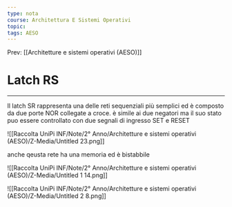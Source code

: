 ```yaml
---
type: nota
course: Architettura E Sistemi Operativi
topic: 
tags: AESO
---
```


Prev: [[Architetture e sistemi operativi (AESO)]]

# Latch RS
---

Il latch SR rappresenta una delle reti sequenziali più semplici ed è composto
da due porte NOR collegate a croce. è simile ai due negatori ma il suo stato puo essere controllato con due segnali di ingresso SET e RESET

![[Raccolta UniPi INF/Note/2° Anno/Architetture e sistemi operativi (AESO)/Z-Media/Untitled 23.png]]

anche qeusta rete ha una memoria ed è bistabbile

![[Raccolta UniPi INF/Note/2° Anno/Architetture e sistemi operativi (AESO)/Z-Media/Untitled 1 14.png]]

![[Raccolta UniPi INF/Note/2° Anno/Architetture e sistemi operativi (AESO)/Z-Media/Untitled 2 8.png]]
